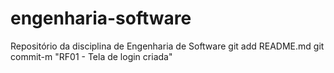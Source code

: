 # engenharia-software
Repositório da disciplina de Engenharia de Software
git add README.md
git commit-m "RF01 - Tela de login criada"
